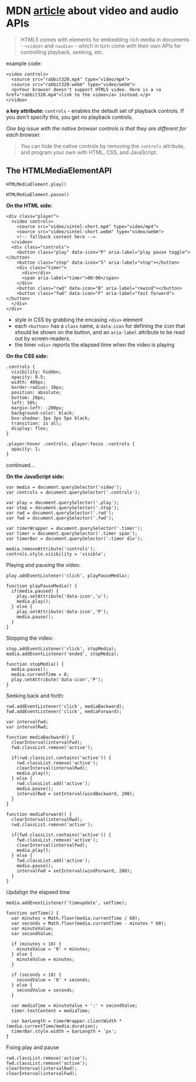 # MDN [article](https://developer.mozilla.org/en-US/docs/Learn/JavaScript/Client-side_web_APIs/Video_and_audio_APIs) about video and audio APIs

> HTML5 comes with elements for embedding rich media in documents - `<video>` and `<audio>` - which in turn come with their own APIs for controlling playback, seeking, etc.

example code:
```
<video controls>
  <source src="rabbit320.mp4" type="video/mp4">
  <source src="rabbit320.webm" type="video/webm">
  <p>Your browser doesn't support HTML5 video. Here is a <a href="rabbit320.mp4">link to the video</a> instead.</p>
</video>
```

**a key attribute:** `controls` - enables the default set of playback controls.  If you don't specify this, you get no playback controls.

*One big issue with the native browser controls is that they are different for each browser.*

> You can hide the native controls by removing the `controls` attribute, and program your own with HTML, CSS, and JavaScript.

## The HTMLMediaElementAPI

`HTMLMediaElement.play()`

`HTMLMediaElement.pause()`

**On the HTML side:**
```
<div class="player">
  <video controls>
    <source src="video/sintel-short.mp4" type="video/mp4">
    <source src="video/sintel-short.webm" type="video/webm">
    <!-- fallback content here -->
  </video>
  <div class="controls">
    <button class="play" data-icon="P" aria-label="play pause toggle"></button>
    <button class="stop" data-icon="S" aria-label="stop"></button>
    <div class="timer">
      <div></div>
      <span aria-label="timer">00:00</span>
    </div>
    <button class="rwd" data-icon="B" aria-label="rewind"></button>
    <button class="fwd" data-icon="F" aria-label="fast forward"></button>
  </div>
</div>
```
- style in CSS by grabbing the encasing `<div>` element
- each `<button>` has a `class` name, a `data-icon` for defining the icon that should be shown on the button, and an `aria-label` attribute to be read out by screen-readers.
- the timer `<div>` reports the elapsed time when the video is playing

**On the CSS side:**
```
.controls {
  visibility: hidden;
  opacity: 0.5;
  width: 400px;
  border-radius: 10px;
  position: absolute;
  bottom: 20px;
  left: 50%;
  margin-left: -200px;
  background-color: black;
  box-shadow: 3px 3px 5px black;
  transition: 1s all;
  display: flex;
}

.player:hover .controls, player:focus .controls {
  opacity: 1;
}
```
continued...

**On the JavaScript side:**
```
var media = document.querySelector('video');
var controls = document.querySelector('.controls');

var play = document.querySelector('.play');
var stop = document.querySelector('.stop');
var rwd = document.querySelector('.rwd');
var fwd = document.querySelector('.fwd');

var timerWrapper = document.querySelector('.timer');
var timer = document.querySelector('.timer span');
var timerBar = document.querySelector('.timer div');

media.removeAttribute('controls');
controls.style.visibility = 'visible';
```
Playing and pausing the video:
```
play.addEventListener('click', playPauseMedia);

function playPauseMedia() {
  if(media.paused) {
    play.setAttribute('data-icon','u');
    media.play();
  } else {
    play.setAttribute('data-icon','P');
    media.pause();
  }
}
```
Stopping the video:
```
stop.addEventListener('click', stopMedia);
media.addEventListener('ended', stopMedia);

function stopMedia() {
  media.pause();
  media.currentTime = 0;
  play.setAttribute('data-icon','P');
}
```
Seeking back and forth:
```
rwd.addEventListener('click', mediaBackward);
fwd.addEventListener('click', mediaForward);

var intervalFwd;
var intervalRwd;

function mediaBackward() {
  clearInterval(intervalFwd);
  fwd.classList.remove('active');

  if(rwd.classList.contains('active')) {
    rwd.classList.remove('active');
    clearInterval(intervalRwd);
    media.play();
  } else {
    rwd.classList.add('active');
    media.pause();
    intervalRwd = setInterval(windBackward, 200);
  }
}

function mediaForward() {
  clearInterval(intervalRwd);
  rwd.classList.remove('active');

  if(fwd.classList.contains('active')) {
    fwd.classList.remove('active');
    clearInterval(intervalFwd);
    media.play();
  } else {
    fwd.classList.add('active');
    media.pause();
    intervalFwd = setInterval(windForward, 200);
  }
}
```
Updatign the elapsed time
```
media.addEventListener('timeupdate', setTime);

function setTime() {
  var minutes = Math.floor(media.currentTime / 60);
  var seconds = Math.floor(media.currentTime - minutes * 60);
  var minuteValue;
  var secondValue;

  if (minutes < 10) {
    minuteValue = '0' + minutes;
  } else {
    minuteValue = minutes;
  }

  if (seconds < 10) {
    secondValue = '0' + seconds;
  } else {
    secondValue = seconds;
  }

  var mediaTime = minuteValue + ':' + secondValue;
  timer.textContent = mediaTime;

  var barLength = timerWrapper.clientWidth * (media.currentTime/media.duration);
  timerBar.style.width = barLength + 'px';
}
```
Fixing play and pause
```
rwd.classList.remove('active');
fwd.classList.remove('active');
clearInterval(intervalRwd);
clearInterval(intervalFwd);
```




